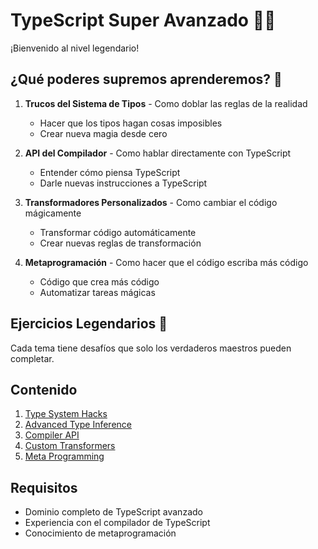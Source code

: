 # TypeScript Super Avanzado 🦸‍♂️

¡Bienvenido al nivel legendario! 

## ¿Qué poderes supremos aprenderemos? 💫

1. **Trucos del Sistema de Tipos** - Como doblar las reglas de la realidad
   - Hacer que los tipos hagan cosas imposibles
   - Crear nueva magia desde cero

2. **API del Compilador** - Como hablar directamente con TypeScript
   - Entender cómo piensa TypeScript
   - Darle nuevas instrucciones a TypeScript

3. **Transformadores Personalizados** - Como cambiar el código mágicamente
   - Transformar código automáticamente
   - Crear nuevas reglas de transformación

4. **Metaprogramación** - Como hacer que el código escriba más código
   - Código que crea más código
   - Automatizar tareas mágicas

## Ejercicios Legendarios 👑
Cada tema tiene desafíos que solo los verdaderos maestros pueden completar.

## Contenido

1. [Type System Hacks](./01-type-system-hacks.ts)
2. [Advanced Type Inference](./02-advanced-inference.ts)
3. [Compiler API](./03-compiler-api.ts)
4. [Custom Transformers](./04-custom-transformers.ts)
5. [Meta Programming](./05-meta-programming.ts)

## Requisitos
- Dominio completo de TypeScript avanzado
- Experiencia con el compilador de TypeScript
- Conocimiento de metaprogramación 